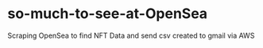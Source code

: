 # so-much-to-see-at-OpenSea
Scraping OpenSea to find NFT Data and send csv created to gmail via AWS

